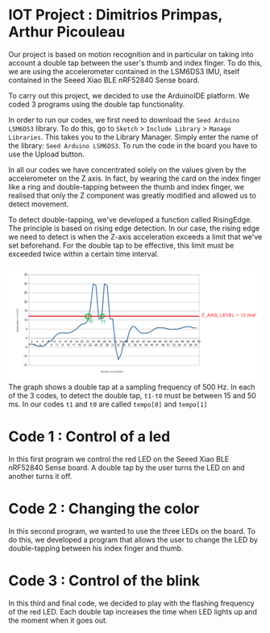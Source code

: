 # IOT Project : Dimitrios Primpas, Arthur Picouleau

Our project is based on motion recognition and in particular on taking into account a double tap between the user's thumb and index finger. To do this, we are using the accelerometer contained in the LSM6DS3 IMU, itself contained in the Seeed Xiao BLE nRF52840 Sense board.

To carry out this project, we decided to use the ArduinoIDE platform.
We coded 3 programs using the double tap functionality.

In order to run our codes, we first need to download the ```Seed Arduino LSM6DS3``` library.
To do this, go to ```Sketch``` > ```Include Library``` > ```Manage Libraries```.
This takes you to the Library Manager. Simply enter the name of the library: ```Seed Arduino LSM6DS3```. To run the code in the board you have to use the Upload button. 

In all our codes we have concentrated solely on the values given by the accelerometer on the Z axis. In fact, by wearing the card on the index finger like a ring and double-tapping between the thumb and index finger, we realised that only the Z component was greatly modified and allowed us to detect movement.

To detect double-tapping, we've developed a function called RisingEdge. The principle is based on rising edge detection. In our case, the rising edge we need to detect is when the Z-axis acceleration exceeds a limit that we've set beforehand. For the double tap to be effective, this limit must be exceeded twice within a certain time interval.

![Image1](/RisingEdge.png)
The graph shows a double tap at a sampling frequency of 500 Hz. 
In each of the 3 codes, to detect the double tap, ```t1-t0``` must be between 15 and 50 ms. In our codes ```t1``` and ```t0``` are called ```tempo[0]``` and ```tempo[1]```


# Code 1 : Control of a led

In this first program we control the red LED on the Seeed Xiao BLE nRF52840 Sense board. A double tap by the user turns the LED on and another turns it off.

# Code 2 : Changing the color

In this second program, we wanted to use the three LEDs on the board. To do this, we developed a program that allows the user to change the LED by double-tapping between his index finger and thumb.

# Code 3 : Control of the blink 

In this third and final code, we decided to play with the flashing frequency of the red LED. Each double tap increases the time when LED lights up and the moment when it goes out.

